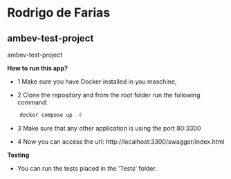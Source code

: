# Rodrigo de Farias

## ambev-test-project
ambev-test-project

**How to run this app?**
- 1 Make sure you have Docker installed in you maschine,

- 2 Clone the repository and from the root folder run the following command:

```bash
    docker compose up -d
```

- 3 Make sure that any other application is using the port 80:3300

- 4 Now you can access the url: http://localhost:3300/swagger/index.html

**Testing**

- You can run the tests placed in the 'Tests' folder.